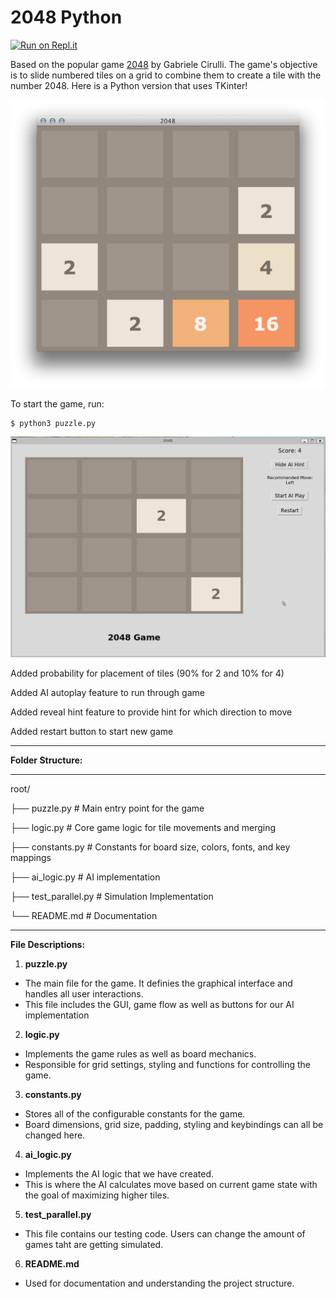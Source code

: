 2048 Python
===========

[![Run on Repl.it](https://repl.it/badge/github/yangshun/2048-python)](https://repl.it/github/yangshun/2048-python)


Based on the popular game [2048](https://github.com/gabrielecirulli/2048) by Gabriele Cirulli. The game's objective is to slide numbered tiles on a grid to combine them to create a tile with the number 2048. Here is a Python version that uses TKinter! 

![screenshot](img/screenshot.png)

To start the game, run:
    
    $ python3 puzzle.py

![](img/2048new.gif)

Added probability for placement of tiles (90% for 2 and 10% for 4)

Added AI autoplay feature to run through game

Added reveal hint feature to provide hint for which direction to move

Added restart button to start new game

---

**Folder Structure:**

---

root/

├── puzzle.py           # Main entry point for the game

├── logic.py            # Core game logic for tile movements and merging

├── constants.py        # Constants for board size, colors, fonts, and key mappings

├── ai_logic.py         # AI implementation

├── test_parallel.py    # Simulation Implementation

└── README.md           # Documentation


---

**File Descriptions:**

1. **puzzle.py**
*   The main file for the game. It definies the graphical interface and handles all user interactions.
*   This file includes the GUI, game flow as well as buttons for our AI implementation

2. **logic.py**
*   Implements the game rules as well as board mechanics.
*   Responsible for grid settings, styling and functions for controlling the game.

3. **constants.py**
*   Stores all of the configurable constants for the game.
*   Board dimensions, grid size, padding, styling and keybindings can all be changed here.

4. **ai_logic.py**
*   Implements the AI logic that we have created.
*   This is where the AI calculates move based on current game state with the goal of maximizing higher tiles.

5. **test_parallel.py**
*   This file contains our testing code. Users can change the amount of games taht are getting simulated.

6. **README.md**
*   Used for documentation and understanding the project structure.